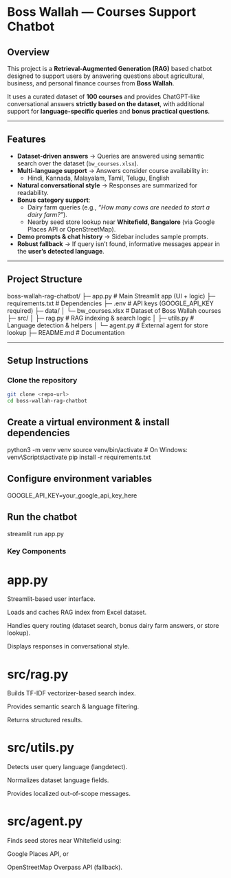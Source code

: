 #  Boss Wallah — Courses Support Chatbot

##  Overview
This project is a **Retrieval-Augmented Generation (RAG)** based chatbot designed to support users by answering questions about agricultural, business, and personal finance courses from **Boss Wallah**.  

It uses a curated dataset of **100 courses** and provides ChatGPT-like conversational answers **strictly based on the dataset**, with additional support for **language-specific queries** and **bonus practical questions**.

---

##  Features
- **Dataset-driven answers** → Queries are answered using semantic search over the dataset (`bw_courses.xlsx`).
- **Multi-language support** → Answers consider course availability in:
  - Hindi, Kannada, Malayalam, Tamil, Telugu, English
- **Natural conversational style** → Responses are summarized for readability.
- **Bonus category support**:
  - Dairy farm queries (e.g., *“How many cows are needed to start a dairy farm?”*).
  - Nearby seed store lookup near **Whitefield, Bangalore** (via Google Places API or OpenStreetMap).
- **Demo prompts & chat history** → Sidebar includes sample prompts.
- **Robust fallback** → If query isn’t found, informative messages appear in the **user’s detected language**.

---

##  Project Structure
boss-wallah-rag-chatbot/
├─ app.py # Main Streamlit app (UI + logic)
├─ requirements.txt # Dependencies
├─ .env # API keys (GOOGLE_API_KEY required)
├─ data/
│ └─ bw_courses.xlsx # Dataset of Boss Wallah courses
├─ src/
│ ├─ rag.py # RAG indexing & search logic
│ ├─ utils.py # Language detection & helpers
│ └─ agent.py # External agent for store lookup
├─ README.md # Documentation


---

##  Setup Instructions

###  Clone the repository
```bash
git clone <repo-url>
cd boss-wallah-rag-chatbot
```
## Create a virtual environment & install dependencies

python3 -m venv venv
source venv/bin/activate   # On Windows: venv\Scripts\activate
pip install -r requirements.txt

## Configure environment variables

GOOGLE_API_KEY=your_google_api_key_here

## Run the chatbot
streamlit run app.py

### Key Components
# app.py

Streamlit-based user interface.

Loads and caches RAG index from Excel dataset.

Handles query routing (dataset search, bonus dairy farm answers, or store lookup).

Displays responses in conversational style.

# src/rag.py

Builds TF-IDF vectorizer-based search index.

Provides semantic search & language filtering.

Returns structured results.

# src/utils.py

Detects user query language (langdetect).

Normalizes dataset language fields.

Provides localized out-of-scope messages.

# src/agent.py

Finds seed stores near Whitefield using:

Google Places API, or

OpenStreetMap Overpass API (fallback).

